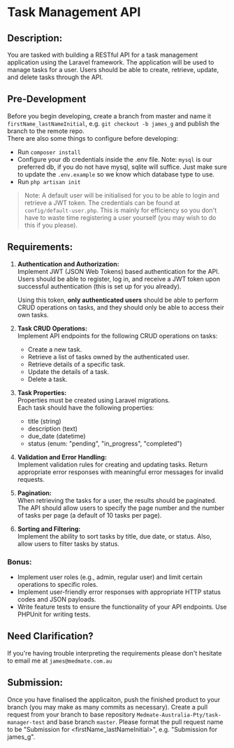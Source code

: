 # Task Management API

## Description:
You are tasked with building a RESTful API for a task management application using the Laravel framework. The application will be used to manage tasks for a user. Users should be able to create, retrieve, update, and delete tasks through the API.

## Pre-Development
Before you begin developing, create a branch from master and name it `firstName_lastNameInitial`, e.g. `git checkout -b james_g` and publish the branch to the remote repo.  
There are also some things to configure before developing:
- Run `composer install`
- Configure your db credentials inside the .env file. Note: `mysql` is our preferred db, if you do not have mysql, sqlite will suffice. Just make sure to update the `.env.example` so we know which database type to use.
- Run `php artisan init`

> Note: A default user will be initialised for you to be able to login and retrieve a JWT token. The credentials can be found at `config/default-user.php`. This is mainly for efficiency so you don't have to waste time registering a user yourself (you may wish to do this if you please).

## Requirements:
1. **Authentication and Authorization:**  
    Implement JWT (JSON Web Tokens) based authentication for the API. Users should be able to register, log in, and receive a JWT token upon successful authentication (this is set up for you already). 
    
    Using this token, **only authenticated users** should be able to perform CRUD operations on tasks, and they should only be able to access their own tasks.

2. **Task CRUD Operations:**  
Implement API endpoints for the following CRUD operations on tasks:
    - Create a new task.
    - Retrieve a list of tasks owned by the authenticated user.
    - Retrieve details of a specific task.
    - Update the details of a task.
    - Delete a task.

3. **Task Properties:**  
Properties must be created using Laravel migrations.  
Each task should have the following properties:
    - title (string)
    - description (text)
    - due_date (datetime)
    - status (enum: "pending", "in_progress", "completed")

4. **Validation and Error Handling:**  
Implement validation rules for creating and updating tasks. Return appropriate error responses with meaningful error messages for invalid requests.

5. **Pagination:**  
When retrieving the tasks for a user, the results should be paginated. The API should allow users to specify the page number and the number of tasks per page (a default of 10 tasks per page).

6. **Sorting and Filtering:**  
Implement the ability to sort tasks by title, due date, or status. Also, allow users to filter tasks by status.

### Bonus:
- Implement user roles (e.g., admin, regular user) and limit certain operations to specific roles.
- Implement user-friendly error responses with appropriate HTTP status codes and JSON payloads.
- Write feature tests to ensure the functionality of your API endpoints. Use PHPUnit for writing tests.

## Need Clarification?
If you're having trouble interpreting the requirements please don't hesitate to email me at `james@medmate.com.au`

## Submission:
Once you have finalised the applicaiton, push the finished product to your branch (you may make as many commits as necessary). Create a pull request from your branch to base repository `Medmate-Australia-Pty/task-manager-test` and base branch `master`. Please format the pull request name to be "Submission for <firstName_lastNameInitial>", e.g. "Submission for james_g".